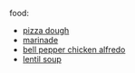 <link type=“text/css” href="../css/dark_theme.css" rel="stylesheet" />

food:

- [pizza dough](https://youtu.be/T4c9UBax6kM)
- [marinade](https://youtu.be/jydkRdjw0J4)
- [bell pepper chicken alfredo](https://youtu.be/C8mJMEk1FuA)  
- [lentil soup](https://youtu.be/x6UWe6JMq3M)  
